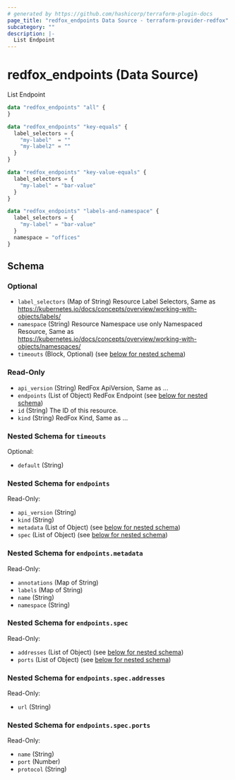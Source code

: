 ```yaml
---
# generated by https://github.com/hashicorp/terraform-plugin-docs
page_title: "redfox_endpoints Data Source - terraform-provider-redfox"
subcategory: ""
description: |-
  List Endpoint
---
```


# redfox_endpoints (Data Source)

List Endpoint
```terraform
data "redfox_endpoints" "all" {
}

data "redfox_endpoints" "key-equals" {
  label_selectors = {
    "my-label"  = ""
    "my-label2" = ""
  }
}

data "redfox_endpoints" "key-value-equals" {
  label_selectors = {
    "my-label" = "bar-value"
  }
}

data "redfox_endpoints" "labels-and-namespace" {
  label_selectors = {
    "my-label" = "bar-value"
  }
  namespace = "offices"
}
```


<!-- schema generated by tfplugindocs -->
## Schema

### Optional

- `label_selectors` (Map of String) Resource Label Selectors, Same as https://kubernetes.io/docs/concepts/overview/working-with-objects/labels/
- `namespace` (String) Resource Namespace use only Namespaced Resource, Same as https://kubernetes.io/docs/concepts/overview/working-with-objects/namespaces/
- `timeouts` (Block, Optional) (see [below for nested schema](#nestedblock--timeouts))

### Read-Only

- `api_version` (String) RedFox ApiVersion, Same as ...
- `endpoints` (List of Object) RedFox Endpoint (see [below for nested schema](#nestedatt--endpoints))
- `id` (String) The ID of this resource.
- `kind` (String) RedFox Kind, Same as ...

<a id="nestedblock--timeouts"></a>
### Nested Schema for `timeouts`

Optional:

- `default` (String)


<a id="nestedatt--endpoints"></a>
### Nested Schema for `endpoints`

Read-Only:

- `api_version` (String)
- `kind` (String)
- `metadata` (List of Object) (see [below for nested schema](#nestedobjatt--endpoints--metadata))
- `spec` (List of Object) (see [below for nested schema](#nestedobjatt--endpoints--spec))

<a id="nestedobjatt--endpoints--metadata"></a>
### Nested Schema for `endpoints.metadata`

Read-Only:

- `annotations` (Map of String)
- `labels` (Map of String)
- `name` (String)
- `namespace` (String)


<a id="nestedobjatt--endpoints--spec"></a>
### Nested Schema for `endpoints.spec`

Read-Only:

- `addresses` (List of Object) (see [below for nested schema](#nestedobjatt--endpoints--spec--addresses))
- `ports` (List of Object) (see [below for nested schema](#nestedobjatt--endpoints--spec--ports))

<a id="nestedobjatt--endpoints--spec--addresses"></a>
### Nested Schema for `endpoints.spec.addresses`

Read-Only:

- `url` (String)


<a id="nestedobjatt--endpoints--spec--ports"></a>
### Nested Schema for `endpoints.spec.ports`

Read-Only:

- `name` (String)
- `port` (Number)
- `protocol` (String)


